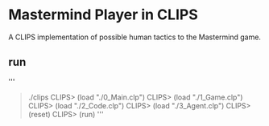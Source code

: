 # Mastermind Player in CLIPS
A CLIPS implementation of possible human tactics to the Mastermind game.
## run
'''
> ./clips
CLIPS> (load "./0_Main.clp")
CLIPS> (load "./1_Game.clp")
CLIPS> (load "./2_Code.clp")
CLIPS> (load "./3_Agent.clp")
CLIPS> (reset)
CLIPS> (run)
'''

